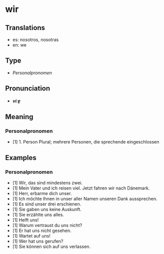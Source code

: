 # wir
## Translations
- es: nosotros, nosotras
- en: we
## Type
- _Personalpronomen_
## Pronunciation
- **_viːɐ̯_**
## Meaning
### Personalpronomen
- [1] 1. Person Plural; mehrere Personen, die sprechende eingeschlossen
## Examples
### Personalpronomen
- [1] Wir, das sind mindestens zwei.
- [1] Mein Vater und ich reisen viel. Jetzt fahren wir nach Dänemark.
- [1] Herr, erbarme dich unser.
- [1] Ich möchte Ihnen in unser aller Namen unseren Dank aussprechen.
- [1] Es sind unser drei erschienen.
- [1] Sie gaben uns keine Auskunft.
- [1] Sie erzählte uns alles.
- [1] Helft uns!
- [1] Warum vertraust du uns nicht?
- [1] Er hat uns nicht gesehen.
- [1] Wartet auf uns!
- [1] Wer hat uns gerufen?
- [1] Sie können sich auf uns verlassen.
